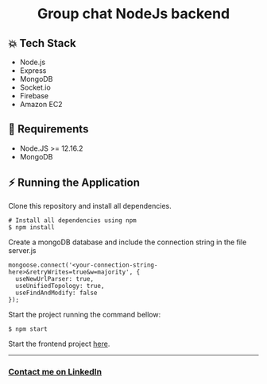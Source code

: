 <h1 align="center">Group chat NodeJs backend</h1>

## :collision: Tech Stack

- Node.js
- Express
- MongoDB
- Socket.io
- Firebase
- Amazon EC2

## :electric_plug: Requirements

- Node.JS >= 12.16.2
- MongoDB

## :zap: Running the Application

Clone this repository and install all dependencies.

```shell
# Install all dependencies using npm
$ npm install
```

Create a mongoDB database and include the connection string in the file server.js

```
mongoose.connect('<your-connection-string-here>&retryWrites=true&w=majority', {
  useNewUrlParser: true,
  useUnifiedTopology: true,
  useFindAndModify: false
});

```

Start the project running the command bellow:

```shell
$ npm start
```
Start the frontend project [here](https://github.com/d-klotz/uni-chat).

<hr />

### <a href="http://linkedin.com/in/danielfelipeklotz">Contact me on LinkedIn</a>
